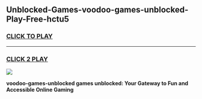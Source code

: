 
## Unblocked-Games-voodoo-games-unblocked-Play-Free-hctu5
<h3>
<a href="https://premium76.site?title=voodoo-games-unblocked&ref=18A1">CLICK TO PLAY</a></h3>
<hr>

<h3>
<a href="https://premium76.site?title=voodoo-games-unblocked&ref=18A1">CLICK 2 PLAY</a>
  
</h3>

<a href="https://premium76.site?title=voodoo-games-unblocked&ref=18A1"><img src="https://clearcache.store/games.png"></a>


**voodoo-games-unblocked games unblocked: Your Gateway to Fun and Accessible Online Gaming**
